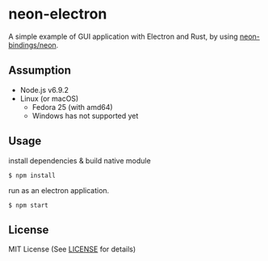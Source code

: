 # neon-electron
A simple example of GUI application with Electron and Rust,
by using [neon-bindings/neon](https://github.com/neon-bindings/neon).

## Assumption
* Node.js v6.9.2
* Linux (or macOS)
  - Fedora 25 (with amd64)
  - Windows has not supported yet

## Usage

install dependencies & build native module

```shell-session
$ npm install
```

run as an electron application.

```shell-session
$ npm start
```

## License
MIT License (See [LICENSE](LICENSE) for details)

